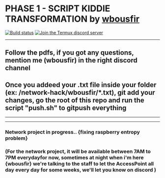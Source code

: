 # PHASE 1 - SCRIPT KIDDIE TRANSFORMATION by [wbousfir](https://profile.intra.42.fr/users/wbousfir)

[![Build status](https://github.com/termux/termux-app/workflows/Build/badge.svg)](https://github.com/leetsec/phase-1/pulls)
[![Join the Termux discord server](https://img.shields.io/discord/1038905852800807013?color=5865F2&logo=discord&logoColor=ffffff)](https://discord.gg/YBWmNNCP)


***

## Follow the pdfs, if you got any questions, mention me (wbousfir) in the right discord channel 

## Once you addeed your .txt file inside your folder (ex: /network-hack/wbousfir/*.txt), git add your changes, go the root of this repo and run the script "push.sh" to gitpush everything
***
***
### Network project in progress.. {fixing raspberry entropy problem}
### (For the network project, it will be available between 7AM to 7PM everydayfor now, sometimes at night when i'm here {wbousfir} we're talking to the staff to let the AccessPoint all day every day for some weeks, we'll let you know on discord )
